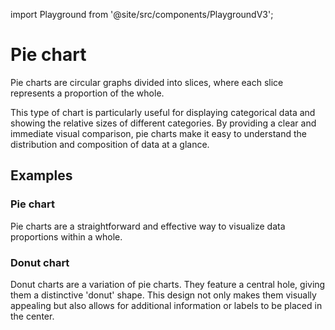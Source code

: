 import Playground from '@site/src/components/PlaygroundV3';

# Pie chart
<!-- introduction start -->
Pie charts are circular graphs divided into slices, where each slice represents a proportion of the whole.
<!-- introduction end -->
This type of chart is particularly useful for displaying categorical data and showing the relative sizes of different categories. By providing a clear and immediate visual comparison, pie charts make it easy to understand the distribution and composition of data at a glance.
## Examples

### Pie chart
Pie charts are a straightforward and effective way to visualize data proportions within a whole.
<Playground
height="40rem"
name="echarts-pie"
noMargin
examplesByName>
</Playground>

### Donut chart
Donut charts are a variation of pie charts. They feature a central hole, giving them a distinctive 'donut' shape. This design not only makes them visually appealing but also allows for additional information or labels to be placed in the center.
<Playground
height="40rem"
name="echarts-circle"
noMargin
examplesByName>
</Playground>
